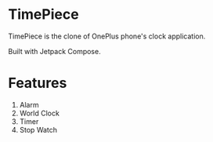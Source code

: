 # TimePiece

TimePiece is the clone of OnePlus phone's clock application.

Built with Jetpack Compose.

# Features

1. Alarm
2. World Clock
3. Timer
4. Stop Watch